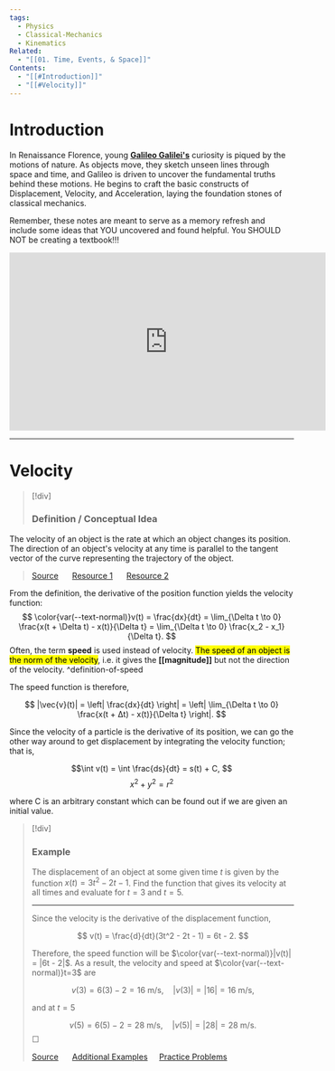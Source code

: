 ```yaml
---
tags:
  - Physics
  - Classical-Mechanics
  - Kinematics
Related:
  - "[[01. Time, Events, & Space]]"
Contents:
  - "[[#Introduction]]"
  - "[[#Velocity]]"
---
```

# Introduction

In Renaissance Florence, young **[Galileo Galilei's](https://en.wikipedia.org/wiki/Galileo_Galilei)** curiosity is piqued by the motions of nature. As objects move, they sketch unseen lines through space and time, and Galileo is driven to uncover the fundamental truths behind these motions. He begins to craft the basic constructs of Displacement, Velocity, and Acceleration, laying the foundation stones of classical mechanics.

Remember, these notes are meant to serve as a memory refresh and include some ideas that YOU uncovered and found helpful. <span style = "color:var(--text-normal)">You SHOULD NOT be creating a textbook!!!</span> 

<iframe width="560" height="315" src="https://www.youtube.com/embed/ErMSHiQRnc8?si=sopsZwJYCS4R5fkP" title="YouTube video player" frameborder="0" allow="accelerometer; autoplay; clipboard-write; encrypted-media; gyroscope; picture-in-picture; web-share" allowfullscreen></iframe>


---

# Velocity  
> [!div]
> ### Definition / Conceptual Idea
>
The velocity of an object is the rate at which an object changes its position. The direction of an object's velocity at any time is parallel to the tangent vector of the curve representing the trajectory of the object.
> 
>  [Source](https://youtube.com) $\quad$ [Resource 1](https://youtube.com) $\quad$ [Resource 2](https://youtube.com)

From the definition, the derivative of the position function yields the velocity function: $$ \color{var(--text-normal)}v(t) = \frac{dx}{dt} = \lim_{\Delta t \to 0} \frac{x(t + \Delta t) - x(t)}{\Delta t} = \lim_{\Delta t \to 0} \frac{x_2 - x_1}{\Delta t}. $$
Often, the term <span style="font-weight:bold; color: var(--text-normal)" >speed</span> is used instead of velocity. <mark class="custom-highlight">The speed of an object is the norm of the velocity</mark>,  i.e. it gives the **[[magnitude]]** but not the direction of the velocity.
^definition-of-speed

The speed function is therefore,

$$ |\vec{v}(t)| = \left| \frac{dx}{dt} \right| = \left| \lim_{\Delta t \to 0} \frac{x(t + Δt) - x(t)}{\Delta t} \right|. $$

Since the velocity of a particle is the derivative of its position, we can go the other way around to get displacement by integrating the velocity function; that is,

$$\int v(t) = \int \frac{ds}{dt} = s(t) + C, $$
$$ x^2 + y^2 = r^2 $$

where C is an arbitrary constant which can be found out if we are given an initial value.



> [!div]
> ### Example
>
>  The displacement of an object at some given time $t$ is given by the function $x(t)=3t^2 - 2t - 1$. Find the function that gives its velocity at all times and evaluate for $t=3$ and  $t=5.$
>
>---
>
> Since the velocity is the derivative of the displacement function,
> 
>  $$ v(t) = \frac{d}{dt}(3t^2 - 2t - 1) = 6t - 2. $$
> 
> Therefore, the speed function will be $\color{var(--text-normal)}|v(t)| = |6t - 2|$. As a result, the velocity and speed at $\color{var(--text-normal)}t=3$ are
> 
> $$v(3) = 6(3) - 2 = 16 \text{ m/s}, \quad |v(3)| = |16| = 16 \text{ m/s}, $$
> 
>  and at $t=5$
> 
> $$ v(5) = 6(5) - 2 = 28 \text{ m/s}, \quad |v(5)| = |28| = 28 \text{ m/s}. $$
>  <span style="color:gray;">&#9633;</span>
> 
>  [Source](https://youtube.com) $\quad$ [Additional Examples](https://youtube.com)$\quad$ [Practice Problems](https://youtube.com)




